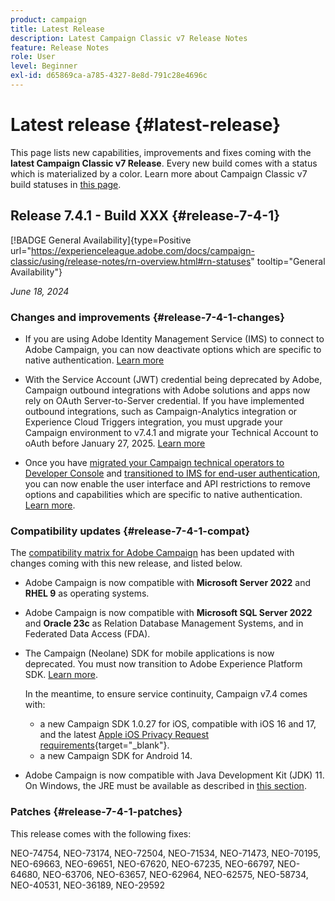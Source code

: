 ```yaml
---
product: campaign
title: Latest Release
description: Latest Campaign Classic v7 Release Notes
feature: Release Notes
role: User
level: Beginner
exl-id: d65869ca-a785-4327-8e8d-791c28e4696c
---
```

# Latest release {#latest-release}

This page lists new capabilities, improvements and fixes coming with the **latest Campaign Classic v7 Release**. Every new build comes with a status which is materialized by a color. Learn more about Campaign Classic v7 build statuses in [this page](rn-overview.md). 

## Release 7.4.1 - Build XXX {#release-7-4-1}

[!BADGE General Availability]{type=Positive url="https://experienceleague.adobe.com/docs/campaign-classic/using/release-notes/rn-overview.html#rn-statuses" tooltip="General Availability"}


_June 18, 2024_

### Changes and improvements {#release-7-4-1-changes}

* If you are using Adobe Identity Management Service (IMS) to connect to Adobe Campaign, you can now deactivate options which are specific to native authentication. [Learn more](../../campaign-classic-home.md)

* With the Service Account (JWT) credential being deprecated by Adobe, Campaign outbound integrations with Adobe solutions and apps now rely on OAuth Server-to-Server credential. If you have implemented outbound integrations, such as Campaign-Analytics integration or Experience Cloud Triggers integration, you must upgrade your Campaign environment to v7.4.1 and migrate your Technical Account to oAuth before January 27, 2025. [Learn more](../../campaign-classic-home.md)

* Once you have [migrated your Campaign technical operators to Developer Console](ims-migration.md) and [transitioned to IMS for end-user authentication](migrate-users-to-ims.md), you can now enable the user interface and API restrictions to remove options and capabilities which are specific to native authentication. [Learn more](../../technotes/using/impact-ims-migration.md).



### Compatibility updates {#release-7-4-1-compat}

The [compatibility matrix for Adobe Campaign](compatibility-matrix.md) has been updated with changes coming with this new release, and listed below.

* Adobe Campaign is now compatible with **Microsoft Server 2022** and **RHEL 9** as operating systems.

* Adobe Campaign is now compatible with **Microsoft SQL Server 2022** and **Oracle 23c** as Relation Database Management Systems, and in Federated Data Access (FDA).

* The Campaign (Neolane) SDK for mobile applications is now deprecated. You must now transition to Adobe Experience Platform SDK. [Learn more](deprecated-features.md).
    
    In the meantime, to ensure service continuity, Campaign v7.4 comes with:
    
    * a new Campaign SDK 1.0.27 for iOS, compatible with iOS 16 and 17, and the latest [Apple iOS Privacy Request requirements](https://developer.apple.com/news/?id=r1henawx){target="_blank"}.
    * a new Campaign SDK for Android 14.

* Adobe Campaign is now compatible with Java Development Kit (JDK) 11. On Windows, the JRE must be available as described in [this section](../../installation/using/application-server.md#java-development-kit---jdk).

### Patches {#release-7-4-1-patches}

This release comes with the following fixes:

NEO-74754, NEO-73174, NEO-72504, NEO-71534, NEO-71473, NEO-70195, NEO-69663, NEO-69651, NEO-67620, NEO-67235, NEO-66797, NEO-64680, NEO-63706, NEO-63657, NEO-62964, NEO-62575, NEO-58734, NEO-40531, NEO-36189, NEO-29592 

